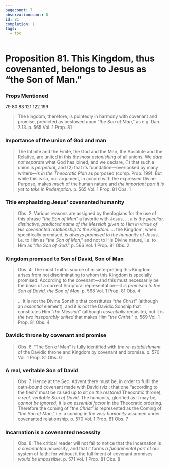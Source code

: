 ```yaml
---
pagecount: 7
observationcount: 8
id: 81
completion: 1
tags:
  - toc
---
```

# Proposition 81. This Kingdom, thus covenanted, belongs to Jesus as “the Son of Man.”

### Props Mentioned
79 80 83 121 122 199 

>The kingdom, therefore, is pointedly in harmony with covenant and promise, predicted as bestowed upon “*the Son of Man*,” as e.g. Dan. 7:13.
>p. 565 Vol. 1 Prop. 81
### Importance of the union of God and man
>The Infinite and the Finite, the God and the Man, the Absolute and the Relative, are united in this *the most astonishing* of all unions. We *dare not separate* what God has joined, and we declare, (1) that such a union is *perpetual*, and (2) that its foundation—overlooked by many writers—*is in the Theocratic Plan* as purposed (comp. Prop. 199). But while this is so, our argument, in accord with the expressed Divine Purpose, makes *much* of the human nature and *the important part it is yet to take in Redemption*.
>p. 565 Vol. 1 Prop. 81 Obs. 1
### Title emphasizing Jesus' covenanted humanity
>Obs. 2. Various reasons are assigned by theologians for the use of this phrase “*the Son of Man*" a favorite with Jesus,
>...
>*it is the peculiar, distinctive, predicted name of the Messiah given to Him in virtue of His covenanted relationship to the kingdom.*
>...
>the Kingdom, when specifically promised, *is always promised to the humanity of Jesus*, i.e. to Him as “*the Son of Man*,” and not to His Divine nature, i.e. to Him as “*the Son of God*.”
>p. 566 Vol. 1 Prop. 81 Obs. 2
### Kingdom promised to Son of David, Son of Man
>Obs. 4. The most fruitful source of misinterpreting this Kingdom arises from not discriminating to whom this Kingdom is specially promised. According to the covenant—and this must necessarily be the basis of a correct Scriptural representation—it *is promised to the Son of David, the Son of Man*.
>p. 568 Vol. 1 Prop. 81 Obs. 4

>... it is not the Divine Sonship that constitutes “*the Christ*” (although an *essential* element), and it is not the Davidic Sonship that constitutes Him “*the Messiah*” (although *essentially* requisite), but it is *the two inseparably united* that makes Him “*the Christ*.”
>p. 569 Vol. 1 Prop. 81 Obs. 4
### Davidic throne by covenant and promise
>Obs. 6. “The Son of Man” is fully identified with *the re-establishment* of the Davidic throne and Kingdom by covenant and promise.
>p. 570 Vol. 1 Prop. 81 Obs. 6
### A real, veritable Son of David
>Obs. 7. Hence at the Sec. Advent there must be, in order to fulfil the oath-bound covenant made with David (viz.: that one “according to the flesh” must be raised up to sit on *the restored* Theocratic throne), *a real, veritable Son of David*. The humanity, glorified as it may be, *cannot be ignored*; it is *an essential factor* in the Theocratic ordering. Therefore the coming of “*the Christ*” is represented as the Coming of “*the Son of Man*,” i.e. a coming in *the very humanity* assumed under covenanted relationship.
>p. 570 Vol. 1 Prop. 81 Obs. 7
### Incarnation is a covenanted necessity
>Obs. 8. The critical reader will not fail to notice that the Incarnation is *a covenanted necessity*, and that it forms *a fundamental part* of our system of faith; for without it the fulfilment of covenant promises *would be impossible*.
>p. 571 Vol. 1 Prop. 81 Obs. 8